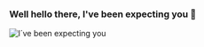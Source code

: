 ### Well hello there, I've been expecting you 👋

![I´ve been expecting you](https://media.giphy.com/media/8VrtCswiLDNnO/giphy.gif)

<!--

about me to describe work and interests, 

Mitt navn er Elise Pedersen og jeg bor i Bergen. Jeg studerer frontend-utvikling på heltid, samtidig som jeg jobber 80% som visual merchandiser og assisterende butikksjef. Jeg er ferdig men studiene i desember 2022. Hvis jeg ikke koder egne sider eller tar oppdrag fra bekjente, liker jeg å være sosial, male og å reise.

Jeg brenner for gode brukeropplevelser og elsker å jobbe visuelt. Gjennom min karriere har jeg lært at jeg har behov for kontinuerlig utvikling. Jeg motiveres av å lære nye ting og har en enorm skaperglede.

skills:

HTML

CSS

JavaScript

TypeScript

Bootstrap

React

Adobe XD

Wordpress

Strapi

PHP

GitHub
**ElisePedersen/ElisePedersen** is a ✨ _special_ ✨ repository because its `README.md` (this file) appears on your GitHub profile.

Here are some ideas to get you started:

- 🔭 I’m currently working on ...
- 🌱 I’m currently learning ...
- 👯 I’m looking to collaborate on ...
- 🤔 I’m looking for help with ...
- 💬 Ask me about ...
- 📫 How to reach me: ...
- 😄 Pronouns: ...
- ⚡ Fun fact: ...

semester project 2 link til repo

javascript frameworks CA

Project exam 2
-->
